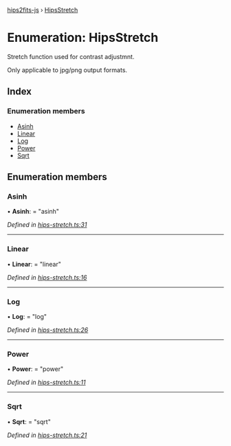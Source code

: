 [hips2fits-js](https://github.com/lloydevans/hips2fits-js/blob/master/docs/md/README.md) › [HipsStretch](https://github.com/lloydevans/hips2fits-js/blob/master/docs/md/enums/hipsstretch.md)

# Enumeration: HipsStretch

Stretch function used for contrast adjustmnt.

Only applicable to jpg/png output formats.

## Index

### Enumeration members

* [Asinh](https://github.com/lloydevans/hips2fits-js/blob/master/docs/md/enums/hipsstretch.md#asinh)
* [Linear](https://github.com/lloydevans/hips2fits-js/blob/master/docs/md/enums/hipsstretch.md#linear)
* [Log](https://github.com/lloydevans/hips2fits-js/blob/master/docs/md/enums/hipsstretch.md#log)
* [Power](https://github.com/lloydevans/hips2fits-js/blob/master/docs/md/enums/hipsstretch.md#power)
* [Sqrt](https://github.com/lloydevans/hips2fits-js/blob/master/docs/md/enums/hipsstretch.md#sqrt)

## Enumeration members

###  Asinh

• **Asinh**: = "asinh"

*Defined in [hips-stretch.ts:31](https://github.com/lloydevans/node-hips2fits/blob/c8ddffe/src/hips-stretch.ts#L31)*

___

###  Linear

• **Linear**: = "linear"

*Defined in [hips-stretch.ts:16](https://github.com/lloydevans/node-hips2fits/blob/c8ddffe/src/hips-stretch.ts#L16)*

___

###  Log

• **Log**: = "log"

*Defined in [hips-stretch.ts:26](https://github.com/lloydevans/node-hips2fits/blob/c8ddffe/src/hips-stretch.ts#L26)*

___

###  Power

• **Power**: = "power"

*Defined in [hips-stretch.ts:11](https://github.com/lloydevans/node-hips2fits/blob/c8ddffe/src/hips-stretch.ts#L11)*

___

###  Sqrt

• **Sqrt**: = "sqrt"

*Defined in [hips-stretch.ts:21](https://github.com/lloydevans/node-hips2fits/blob/c8ddffe/src/hips-stretch.ts#L21)*
